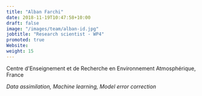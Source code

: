 ```yaml
---
title: "Alban Farchi"
date: 2018-11-19T10:47:58+10:00
draft: false
image: "/images/team/alban-id.jpg"
jobtitle: "Research scientist - WP4"
promoted: true
Website:
weight: 15
---
```


Centre d'Enseignement et de Recherche en Environnement Atmosphérique, France

*Data assimilation, Machine learning, Model error correction*
